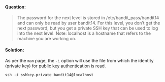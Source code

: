 #### Question:
> The password for the next level is stored in /etc/bandit_pass/bandit14 and can only be read by user bandit14. For this level, 
> you don’t get the next password, but you get a private SSH key that can be used to log into the next level. Note: localhost 
> is a hostname that refers to the machine you are working on.

#### Solution:
As per the `man` page, the `-i` option will use the file from which the identity (private key) for public key authentication is read.
```
ssh -i sshkey.private bandit14@localhost
```
